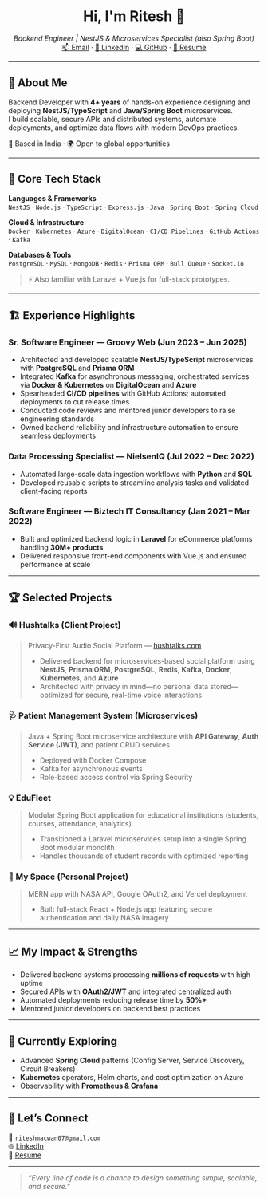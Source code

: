 <h1 align="center">Hi, I'm Ritesh 👋</h1>
<p align="center">
  <em>Backend Engineer | NestJS & Microservices Specialist (also Spring Boot)</em><br>
  <a href="mailto:riteshmacwan07@gmail.com">📫 Email</a> · 
  <a href="https://www.linkedin.com/in/ritesh-macwan-8a70891ba">🔗 LinkedIn</a> · 
  <a href="https://github.com/ritesh-7299">💻 GitHub</a> · 
  <a href="https://drive.google.com/your-resume-link">📄 Resume</a>
</p>

---

## 🚀 About Me

Backend Developer with **4+ years** of hands-on experience designing and deploying **NestJS/TypeScript** and **Java/Spring Boot** microservices.  
I build scalable, secure APIs and distributed systems, automate deployments, and optimize data flows with modern DevOps practices.

📍 Based in India · 🌍 Open to global opportunities

---

## 🧰 Core Tech Stack

**Languages & Frameworks**  
`NestJS` · `Node.js` · `TypeScript` · `Express.js` · `Java` · `Spring Boot` · `Spring Cloud`

**Cloud & Infrastructure**  
`Docker` · `Kubernetes` · `Azure` · `DigitalOcean` · `CI/CD Pipelines` · `GitHub Actions` · `Kafka`

**Databases & Tools**  
`PostgreSQL` · `MySQL` · `MongoDB` · `Redis` · `Prisma ORM` · `Bull Queue` · `Socket.io`  

> ⚡ Also familiar with Laravel + Vue.js for full-stack prototypes.

---

## 🏗️ Experience Highlights

### Sr. Software Engineer — Groovy Web (Jun 2023 – Jun 2025)
- Architected and developed scalable **NestJS/TypeScript** microservices with **PostgreSQL** and **Prisma ORM**  
- Integrated **Kafka** for asynchronous messaging; orchestrated services via **Docker & Kubernetes** on **DigitalOcean** and **Azure**  
- Spearheaded **CI/CD pipelines** with GitHub Actions; automated deployments to cut release times  
- Conducted code reviews and mentored junior developers to raise engineering standards  
- Owned backend reliability and infrastructure automation to ensure seamless deployments  

### Data Processing Specialist — NielsenIQ (Jul 2022 – Dec 2022)
- Automated large-scale data ingestion workflows with **Python** and **SQL**  
- Developed reusable scripts to streamline analysis tasks and validated client-facing reports  

### Software Engineer — Biztech IT Consultancy (Jan 2021 – Mar 2022)
- Built and optimized backend logic in **Laravel** for eCommerce platforms handling **30M+ products**  
- Delivered responsive front-end components with Vue.js and ensured performance at scale  

---

## 🏆 Selected Projects

### 🔊 Hushtalks (Client Project)
> Privacy-First Audio Social Platform — [hushtalks.com](https://hushtalks.com)  
> - Delivered backend for microservices-based social platform using **NestJS**, **Prisma ORM**, **PostgreSQL**, **Redis**, **Kafka**, **Docker**, **Kubernetes**, and **Azure**  
> - Architected with privacy in mind—no personal data stored—optimized for secure, real-time voice interactions  

### 🩺 Patient Management System (Microservices)
> Java + Spring Boot microservice architecture with **API Gateway**, **Auth Service (JWT)**, and patient CRUD services.  
> - Deployed with Docker Compose  
> - Kafka for asynchronous events  
> - Role-based access control via Spring Security  

### 💡 EduFleet
> Modular Spring Boot application for educational institutions (students, courses, attendance, analytics).  
> - Transitioned a Laravel microservices setup into a single Spring Boot modular monolith  
> - Handles thousands of student records with optimized reporting  

### 📁 My Space (Personal Project)
> MERN app with NASA API, Google OAuth2, and Vercel deployment  
> - Built full-stack React + Node.js app featuring secure authentication and daily NASA imagery  

---

## 📈 My Impact & Strengths

- Delivered backend systems processing **millions of requests** with high uptime  
- Secured APIs with **OAuth2/JWT** and integrated centralized auth  
- Automated deployments reducing release time by **50%+**  
- Mentored junior developers on backend best practices  

---

## 🌱 Currently Exploring

- Advanced **Spring Cloud** patterns (Config Server, Service Discovery, Circuit Breakers)  
- **Kubernetes** operators, Helm charts, and cost optimization on Azure  
- Observability with **Prometheus & Grafana**

---

## 🤝 Let’s Connect

📮 `riteshmacwan07@gmail.com`  
🌐 [LinkedIn](https://www.linkedin.com/in/ritesh-macwan-8a70891ba)  
📄 [Resume](https://drive.google.com/your-resume-link)

---

> _“Every line of code is a chance to design something simple, scalable, and secure.”_

